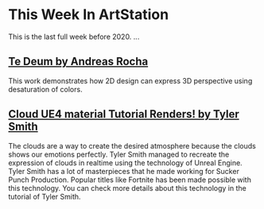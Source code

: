 # This Week In ArtStation
This is the last full week before 2020. ...

## [Te Deum by Andreas Rocha](https://www.artstation.com/artwork/e0L8rZ)
This work demonstrates how 2D design can express 3D perspective using desaturation of colors.

## [Cloud UE4 material Tutorial Renders! by Tyler Smith](https://www.artstation.com/artwork/aRgGDJ)
The clouds are a way to create the desired atmosphere because the clouds shows our emotions perfectly. Tyler Smith managed to recreate the expression of clouds in realtime using the technology of Unreal Engine. Tyler Smith has a lot of masterpieces that he made working for Sucker Punch Production. Popular titles like Fortnite has been made possible with this technology. You can check more details about this technology in the tutorial of Tyler Smith. 
